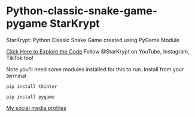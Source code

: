 # Python-classic-snake-game-pygame StarKrypt
StarKrypt: Python Classic Snake Game created using PyGame Module

[Click Here to Explore the Code](https://github.com/StarKrypt/python-classic-snake-game-pygame/blob/main/main_snake.py)
Follow @StarKrypt on YouTube, Instagram, TikTok too!

Note you'll need some modules installed for this to run.
Install from your terminal
```
pip install tkinter
```

```
pip install pygame
```

[My social media profiles](https://beacons.ai/StarKrypt)
